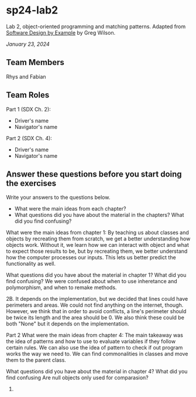 # sp24-lab2
Lab 2, object-oriented programming and matching patterns. Adapted from [Software Design by Example](https://third-bit.com/sdxpy/) by Greg Wilson.

_January 23, 2024_

## Team Members
Rhys and Fabian

## Team Roles
Part 1 (SDX Ch. 2):
* Driver's name
* Navigator's name

Part 2 (SDX Ch. 4):
* Driver's name
* Navigator's name

## Answer these questions before you start doing the exercises
Write your answers to the questions below.

* What were the main ideas from each chapter?
* What questions did you have about the material in the chapters? What did you find confusing?

What were the main ideas from chapter 1:
    By teaching us about classes and objects by recreating them from scratch, we get a better understanding how objects work. Without it, we learn how we can interact with object and what to expect those results to be, but by recreating them, we better understand how the computer processes our inputs. This lets us better predict the functionality as well.

What questions did you have about the material in chapter 1? What did you find confusing?
    We were confused about when to use inheretance and polymorphism, and when to remake methods.

2B. It depends on the implementation, but we decided that lines could have perimeters and areas. We could not find anything on the internet, though. However, we think that in order to avoid conflicts, a line's perimeter should be twice its length and the area should be 0. We also think these could be both "None" but it depends on the implementation.

Part 2
What were the main ideas from chapter 4:
    The main takeaway was the idea of patterns and how to use to evaluate variables if they follow certain rules. We can also use the idea of pattern to check if out program works the way we need to. We can find commonalities in classes and move them to the parent class.

What questions did you have about the material in chapter 4? What did you find confusing
    Are null objects only used for comparasion?

1. 